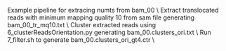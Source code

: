 Example pipeline for extracing numts from bam_00 \\
Extract translocated reads with minimum mapping quality 10 from sam file generating bam_00_tr_mq10.txt \\
Cluster extracted reads using 6_clusterReadsOrientation.py generating bam_00.clusters_ori.txt \\
Run 7_filter.sh to generate bam_00.clusters_ori_gt4.ctr \\
